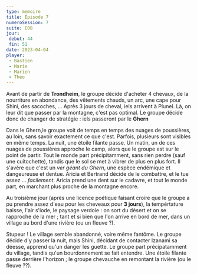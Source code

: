 ```yaml
---
type: memoire
title: Épisode 7
numeroSession: 7
suite: E08
jour:
 debut: 44
 fin: 51
date: 2023-04-04
player:
 - Bastien
 - Marie
 - Marien
 - Théo
---
```


Avant de partir de **Trondheim**, le groupe décide d'acheter 4 chevaux, de la nourriture en abondance, des vêtements chauds, un arc, une cape pour Shini, des sacoches, …
Après 3 jours de cheval, iels arrivent à Plunel. Là, on leur dit que passer par la montagne, c'est pas optimal. Le groupe décide donc de changer de stratégie : iels passeront par le **Ghern** 

Dans le Ghern,le groupe voit de temps en temps des nuages de poussières, au loin, sans savoir exactement ce que c'est. Parfois, plusieurs sont visibles en même temps.
La nuit, une étoile filante passe.
Un matin, un de ces nuages de poussières approche le camp, alors que le groupe est sur le point de partir. Tout le monde part précipitamment, sans rien perdre (sauf une cuitochette), tandis que le sol se met à vibrer de plus en plus fort. Il s'avère que c'est un *ver géant du Ghern*, une espèce endémique et dangeureuse et dentue. Aricia et Bertrand décide de le combattre, et le tue assez … *facilement*. Aricia prend une dent sur le cadavre, et tout le monde part, en marchant plus proche de la montagne encore.

Au troisième jour (après une licence poétique faisant croire que le groupe a pu prendre assez d'eau pour les cheveaux pour **3 jours**), la tempértature baisse, l'air s'iode, le paysage verdoie : on sort du désert et on se rapproche de la mer ; tant et si bien que l'on arrive en bord de mer, dans un village au bord d'une rivière (ou un fleuve ?).

Stupeur ! Le village semble abandonné, voire même fantôme. Le groupe décide d'y passer la nuit, mais Shini, décidant de contacter Izanami sa déesse, apprend qu'un danger les guette. Le groupe part précipatamment du village, tandis qu'un bourdonnement se fait entendre.
Une étoile filante passe derrière l'horizon ; le groupe chevauche en remontant la rivière (ou le fleuve ??).
